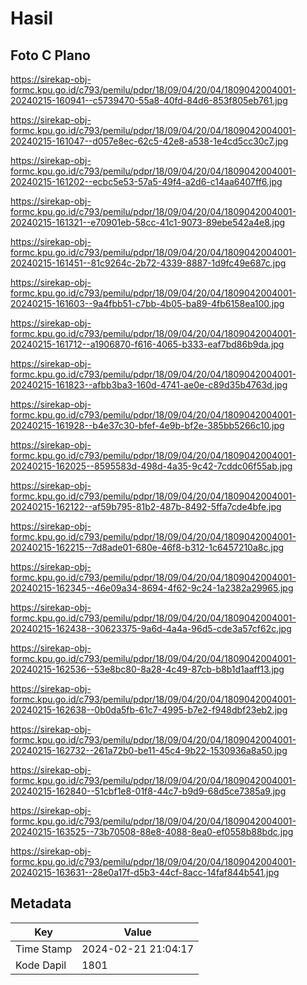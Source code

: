 # Hasil

## Foto C Plano

https://sirekap-obj-formc.kpu.go.id/c793/pemilu/pdpr/18/09/04/20/04/1809042004001-20240215-160941--c5739470-55a8-40fd-84d6-853f805eb761.jpg

https://sirekap-obj-formc.kpu.go.id/c793/pemilu/pdpr/18/09/04/20/04/1809042004001-20240215-161047--d057e8ec-62c5-42e8-a538-1e4cd5cc30c7.jpg

https://sirekap-obj-formc.kpu.go.id/c793/pemilu/pdpr/18/09/04/20/04/1809042004001-20240215-161202--ecbc5e53-57a5-49f4-a2d6-c14aa6407ff6.jpg

https://sirekap-obj-formc.kpu.go.id/c793/pemilu/pdpr/18/09/04/20/04/1809042004001-20240215-161321--e70901eb-58cc-41c1-9073-89ebe542a4e8.jpg

https://sirekap-obj-formc.kpu.go.id/c793/pemilu/pdpr/18/09/04/20/04/1809042004001-20240215-161451--81c9264c-2b72-4339-8887-1d9fc49e687c.jpg

https://sirekap-obj-formc.kpu.go.id/c793/pemilu/pdpr/18/09/04/20/04/1809042004001-20240215-161603--9a4fbb51-c7bb-4b05-ba89-4fb6158ea100.jpg

https://sirekap-obj-formc.kpu.go.id/c793/pemilu/pdpr/18/09/04/20/04/1809042004001-20240215-161712--a1906870-f616-4065-b333-eaf7bd86b9da.jpg

https://sirekap-obj-formc.kpu.go.id/c793/pemilu/pdpr/18/09/04/20/04/1809042004001-20240215-161823--afbb3ba3-160d-4741-ae0e-c89d35b4763d.jpg

https://sirekap-obj-formc.kpu.go.id/c793/pemilu/pdpr/18/09/04/20/04/1809042004001-20240215-161928--b4e37c30-bfef-4e9b-bf2e-385bb5266c10.jpg

https://sirekap-obj-formc.kpu.go.id/c793/pemilu/pdpr/18/09/04/20/04/1809042004001-20240215-162025--8595583d-498d-4a35-9c42-7cddc06f55ab.jpg

https://sirekap-obj-formc.kpu.go.id/c793/pemilu/pdpr/18/09/04/20/04/1809042004001-20240215-162122--af59b795-81b2-487b-8492-5ffa7cde4bfe.jpg

https://sirekap-obj-formc.kpu.go.id/c793/pemilu/pdpr/18/09/04/20/04/1809042004001-20240215-162215--7d8ade01-680e-46f8-b312-1c6457210a8c.jpg

https://sirekap-obj-formc.kpu.go.id/c793/pemilu/pdpr/18/09/04/20/04/1809042004001-20240215-162345--46e09a34-8694-4f62-9c24-1a2382a29965.jpg

https://sirekap-obj-formc.kpu.go.id/c793/pemilu/pdpr/18/09/04/20/04/1809042004001-20240215-162438--30623375-9a6d-4a4a-96d5-cde3a57cf62c.jpg

https://sirekap-obj-formc.kpu.go.id/c793/pemilu/pdpr/18/09/04/20/04/1809042004001-20240215-162536--53e8bc80-8a28-4c49-87cb-b8b1d1aaff13.jpg

https://sirekap-obj-formc.kpu.go.id/c793/pemilu/pdpr/18/09/04/20/04/1809042004001-20240215-162638--0b0da5fb-61c7-4995-b7e2-f948dbf23eb2.jpg

https://sirekap-obj-formc.kpu.go.id/c793/pemilu/pdpr/18/09/04/20/04/1809042004001-20240215-162732--261a72b0-be11-45c4-9b22-1530936a8a50.jpg

https://sirekap-obj-formc.kpu.go.id/c793/pemilu/pdpr/18/09/04/20/04/1809042004001-20240215-162840--51cbf1e8-01f8-44c7-b9d9-68d5ce7385a9.jpg

https://sirekap-obj-formc.kpu.go.id/c793/pemilu/pdpr/18/09/04/20/04/1809042004001-20240215-163525--73b70508-88e8-4088-8ea0-ef0558b88bdc.jpg

https://sirekap-obj-formc.kpu.go.id/c793/pemilu/pdpr/18/09/04/20/04/1809042004001-20240215-163631--28e0a17f-d5b3-44cf-8acc-14faf844b541.jpg


## Metadata

| Key        | Value               |
| ---------- | ------------------- |
| Time Stamp | 2024-02-21 21:04:17 |
| Kode Dapil | 1801                |




